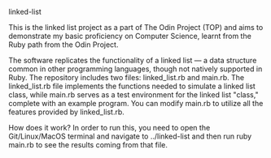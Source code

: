 linked-list

This is the linked list project as a part of The Odin Project (TOP) and aims to demonstrate my basic proficiency on Computer Science, learnt from the Ruby path from the Odin Project.

The software replicates the functionality of a linked list — a data structure common in other programming languages, though not natively supported in Ruby. The repository includes two files: linked_list.rb and main.rb. The linked_list.rb file implements the functions needed to simulate a linked list class, while main.rb serves as a test environment for the linked list "class," complete with an example program. You can modify main.rb to utilize all the features provided by linked_list.rb.

How does it work?
In order to run this, you need to open the Git/Linux/MacOS terminal and navigate to ../linked-list and then run ruby main.rb to see the results coming from that file.